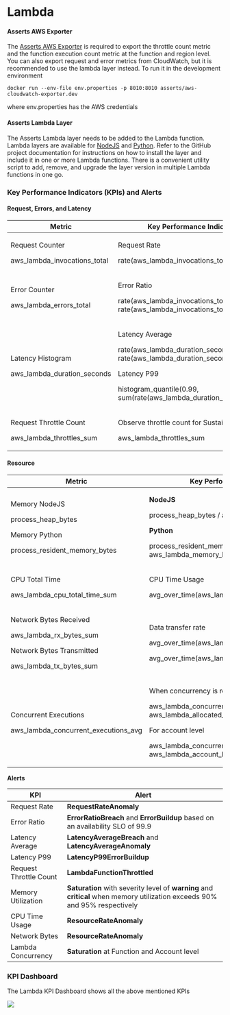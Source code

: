 # Lambda

#### **Asserts AWS Exporter**

The [Asserts AWS Exporter](../../../integrations/aws.md) is required to export the throttle count metric and the function execution count metric at the function and region level. You can also export request and error metrics from CloudWatch, but it is recommended to use the lambda layer instead. To run it in the development environment

```
docker run --env-file env.properties -p 8010:8010 asserts/aws-cloudwatch-exporter.dev 
```

where env.properties has the AWS credentials

#### Asserts Lambda Layer

The Asserts Lambda layer needs to be added to the Lambda function. Lambda layers are available for [NodeJS](https://github.com/asserts/asserts-aws-lambda-layer-js) and [Python](https://github.com/asserts/aws-lambda-layer-python). Refer to the GitHub project documentation for instructions on how to install the layer and include it in one or more Lambda functions. There is a convenient utility script to add, remove, and upgrade the layer version in multiple Lambda functions in one go.

### Key Performance Indicators (KPIs) and Alerts

#### Request, Errors, and Latency

| **Metric**                                                   | **Key Performance Indicator (KPI)**                                                                                                                                                                                |
| ------------------------------------------------------------ | ------------------------------------------------------------------------------------------------------------------------------------------------------------------------------------------------------------------ |
| <p>Request Counter</p><p>aws_lambda_invocations_total</p>    | <p>Request Rate</p><p>rate(aws_lambda_invocations_total[5m])</p>                                                                                                                                                   |
| <p>Error Counter</p><p>aws_lambda_errors_total</p>           | <p>Error Ratio</p><p>rate(aws_lambda_invocations_total[5m])/ rate(aws_lambda_invocations_total[5m])</p>                                                                                                            |
| <p>Latency Histogram</p><p>aws_lambda_duration_seconds</p>   | <p>Latency Average</p><p>rate(aws_lambda_duration_seconds_sum[5m])/ rate(aws_lambda_duration_seconds_count[5m])</p><p>Latency P99</p><p>histogram_quantile(0.99, sum(rate(aws_lambda_duration_seconds_sum[5m])</p> |
| <p>Request Throttle Count</p><p>aws_lambda_throttles_sum</p> | <p>Observe throttle count for Sustained Throttling</p><p>aws_lambda_throttles_sum</p>                                                                                                                              |

#### Resource

| **Metric**                                                                                                                | **Key Performance Indicator (KPI)**                                                                                                                                                                                                                                 |
| ------------------------------------------------------------------------------------------------------------------------- | ------------------------------------------------------------------------------------------------------------------------------------------------------------------------------------------------------------------------------------------------------------------- |
| <p>Memory NodeJS</p><p>process_heap_bytes</p><p>Memory Python</p><p>process_resident_memory_bytes</p>                     | <p><strong>NodeJS</strong></p><p>process_heap_bytes / aws_lambda_memory_limit_mb</p><p><strong>Python</strong></p><p>process_resident_memory_bytes / aws_lambda_memory_limit_mb</p>                                                                                 |
| <p>CPU Total Time</p><p>aws_lambda_cpu_total_time_sum</p>                                                                 | <p>CPU Time Usage</p><p>avg_over_time(aws_lambda_cpu_total_time_sum[5m)</p>                                                                                                                                                                                         |
| <p>Network Bytes Received</p><p>aws_lambda_rx_bytes_sum</p><p>Network Bytes Transmitted</p><p>aws_lambda_tx_bytes_sum</p> | <p>Data transfer rate</p><p>avg_over_time(aws_lambda_rx_bytes_sum[5m)</p><p>avg_over_time(aws_lambda_tx_bytes_sum[5m)</p>                                                                                                                                           |
| <p>Concurrent Executions</p><p>aws_lambda_concurrent_executions_avg</p>                                                   | <p>When concurrency is reserved at the function level</p><p>aws_lambda_concurrent_executions_avg / aws_lambda_allocated_concurrency</p><p>For account level</p><p>aws_lambda_concurrent_executions_avg / aws_lambda_account_limit{type="concurrent_executions"}</p> |

**Alerts**

| **KPI**                | **Alert**                                                                                                                   |
| ---------------------- | --------------------------------------------------------------------------------------------------------------------------- |
| Request Rate           | **RequestRateAnomaly**                                                                                                      |
| Error Ratio            | **ErrorRatioBreach** and **ErrorBuildup** based on an availability SLO of 99.9                                              |
| Latency Average        | **LatencyAverageBreach** and **LatencyAverageAnomaly**                                                                      |
| Latency P99            | **LatencyP99ErrorBuildup**                                                                                                  |
| Request Throttle Count | **LambdaFunctionThrottled**                                                                                                 |
| Memory Utilization     | **Saturation** with severity level of **warning** and **critical** when memory utilization exceeds 90% and 95% respectively |
| CPU Time Usage         | **ResourceRateAnomaly**                                                                                                     |
| Network Bytes          | **ResourceRateAnomaly**                                                                                                     |
| Lambda Concurrency     | **Saturation** at Function and Account level                                                                                |

### KPI Dashboard

The Lambda KPI Dashboard shows all the above mentioned KPIs

![](../../../.gitbook/assets/Blog\_KPI\_Dashboard.png)
